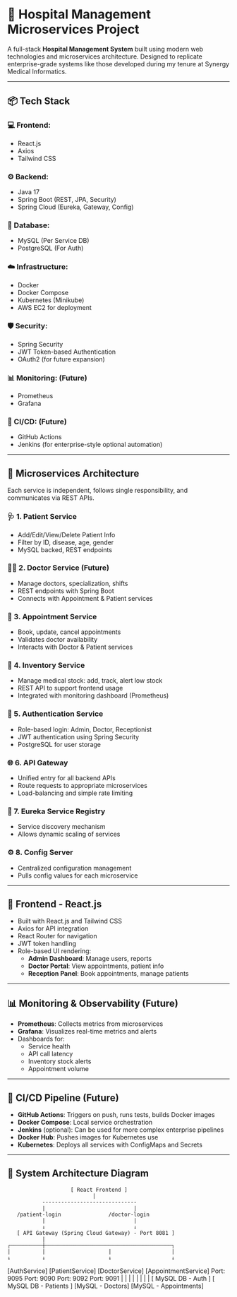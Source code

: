 
# 🏥 Hospital Management Microservices Project

A full-stack **Hospital Management System** built using modern web technologies and microservices architecture. Designed to replicate enterprise-grade systems like those developed during my tenure at Synergy Medical Informatics.

---

## 📦 Tech Stack

### 💻 Frontend:
- React.js
- Axios
- Tailwind CSS

### ⚙️ Backend:
- Java 17
- Spring Boot (REST, JPA, Security)
- Spring Cloud (Eureka, Gateway, Config)

### 🧾 Database:
- MySQL (Per Service DB)
- PostgreSQL (For Auth)

### ☁️ Infrastructure:
- Docker
- Docker Compose
- Kubernetes (Minikube)
- AWS EC2 for deployment

### 🛡 Security:
- Spring Security
- JWT Token-based Authentication
- OAuth2 (for future expansion)

### 📊 Monitoring:  (Future)
- Prometheus
- Grafana

### 🚀 CI/CD:  (Future)
- GitHub Actions
- Jenkins (for enterprise-style optional automation)

---

## 🧩 Microservices Architecture

Each service is independent, follows single responsibility, and communicates via REST APIs.

### 🩺 1. Patient Service
- Add/Edit/View/Delete Patient Info
- Filter by ID, disease, age, gender
- MySQL backed, REST endpoints

### 👨‍⚕️ 2. Doctor Service  (Future)
- Manage doctors, specialization, shifts
- REST endpoints with Spring Boot
- Connects with Appointment & Patient services

### 📅 3. Appointment Service
- Book, update, cancel appointments
- Validates doctor availability
- Interacts with Doctor & Patient services

### 💊 4. Inventory Service
- Manage medical stock: add, track, alert low stock
- REST API to support frontend usage
- Integrated with monitoring dashboard (Prometheus)

### 🔐 5. Authentication Service
- Role-based login: Admin, Doctor, Receptionist
- JWT authentication using Spring Security
- PostgreSQL for user storage

### 🌐 6. API Gateway
- Unified entry for all backend APIs
- Route requests to appropriate microservices
- Load-balancing and simple rate limiting

### 🧭 7. Eureka Service Registry
- Service discovery mechanism
- Allows dynamic scaling of services

### ⚙️ 8. Config Server
- Centralized configuration management
- Pulls config values for each microservice

---

## 🎨 Frontend - React.js

- Built with React.js and Tailwind CSS
- Axios for API integration
- React Router for navigation
- JWT token handling
- Role-based UI rendering:
  - **Admin Dashboard**: Manage users, reports
  - **Doctor Portal**: View appointments, patient info
  - **Reception Panel**: Book appointments, manage patients

---

## 📊 Monitoring & Observability  (Future)

- **Prometheus**: Collects metrics from microservices
- **Grafana**: Visualizes real-time metrics and alerts
- Dashboards for:
  - Service health
  - API call latency
  - Inventory stock alerts
  - Appointment volume

---

## 🚀 CI/CD Pipeline (Future)

- **GitHub Actions**: Triggers on push, runs tests, builds Docker images
- **Docker Compose**: Local service orchestration
- **Jenkins** (optional): Can be used for more complex enterprise pipelines
- **Docker Hub**: Pushes images for Kubernetes use
- **Kubernetes**: Deploys all services with ConfigMaps and Secrets

---

## 🧭 System Architecture Diagram

                        [ React Frontend ]
                               |
               ------------------------------
               |                            |
       /patient-login               /doctor-login
               |                            |
               ↓                            ↓
       [ API Gateway (Spring Cloud Gateway) - Port 8081 ]
               |
    ┌──────────┼────────────────────────────────────────┐
    |          |                    |                   |
    ↓          ↓                    ↓                   ↓
[AuthService] [PatientService] [DoctorService] [AppointmentService]
   Port: 9095     Port: 9090        Port: 9092           Port: 9091
      |              |                 |                   |
      |              |                 |                   |
[ MySQL DB - Auth ] [ MySQL DB - Patients ] [MySQL - Doctors] [MySQL - Appointments]
